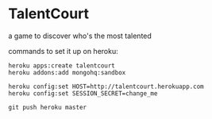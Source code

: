 TalentCourt
===========

a game to discover who's the most talented

commands to set it up on heroku:

```
heroku apps:create talentcourt
heroku addons:add mongohq:sandbox

heroku config:set HOST=http://talentcourt.herokuapp.com
heroku config:set SESSION_SECRET=change_me

git push heroku master
```
